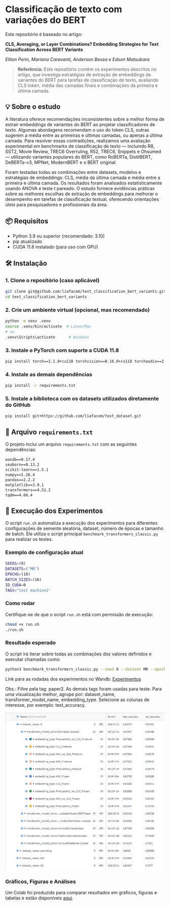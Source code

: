 # Classificação de texto com variações do BERT

Este repositório é baseado no artigo:

**CLS, Averaging, or Layer Combinations? Embedding Strategies for Text Classification Across BERT Variants**

*Eliton Perin, Mariana Caravanti, Anderson Bessa e Edson Matsubara*

> **Referência:** Este repositório contém os experimentos descritos no artigo, que investiga estratégias de extração de embeddings de variantes do BERT para tarefas de classificação de texto, avaliando CLS token, média das camadas finais e combinações da primeira e última camada.

## 💡 Sobre o estudo

A literatura oferece recomendações inconsistentes sobre a melhor forma de extrair embeddings de variantes do BERT ao projetar classificadores de texto. Algumas abordagens recomendam o uso do token CLS, outras sugerem a média entre as primeiras e últimas camadas, ou apenas a última camada. Para resolver essas contradições, realizamos uma avaliação experimental em benchmarks de classificação de texto — incluindo R8, SST2, Movie Review, TREC6 Overruling, R52, TREC6, Snippets e Ohsumed — utilizando variantes populares do BERT, como RoBERTa, DistilBERT, DeBERTa-v3, MPNet, ModernBERT e o BERT original.

Foram testadas todas as combinações entre datasets, modelos e estratégias de embeddings: CLS, média da última camada e média entre a primeira e última camada. Os resultados foram analisados estatisticamente usando ANOVA e teste t pareado. O estudo fornece evidências práticas sobre as melhores escolhas de extração de embeddings para melhorar o desempenho em tarefas de classificação textual, oferecendo orientações úteis para pesquisadores e profissionais da área.

## 📦 Requisitos

* Python 3.9 ou superior (recomendado: 3.10)
* pip atualizado
* CUDA 11.8 instalado (para uso com GPU)

## 🛠️ Instalação

### 1. Clone o repositório (caso aplicável)

```bash
git clone git@github.com:liafacom/text_classification_bert_variants.git
cd text_classification_bert_variants
```

### 2. Crie um ambiente virtual (opcional, mas recomendado)

```bash
python -m venv .venv
source .venv/bin/activate  # Linux/Mac
# ou
.venv\Scripts\activate      # Windows
```

### 3. Instale o PyTorch com suporte a CUDA 11.8

```bash
pip install torch==2.1.0+cu118 torchvision==0.16.0+cu118 torchaudio==2.1.0 --index-url https://download.pytorch.org/whl/cu118
```

### 4. Instale as demais dependências

```bash
pip install -r requirements.txt
```

### 5. Instale a biblioteca com os datasets utilizados diretamente do GitHub

```bash
pip install git+https://github.com/liafacom/text_dataset.git
```

## 📁 Arquivo `requirements.txt`

O projeto inclui um arquivo `requirements.txt` com as seguintes dependências:

```text
wandb==0.17.4
seaborn==0.13.2
scikit-learn==1.5.1
numpy==1.26.4
pandas==2.2.2
matplotlib==3.9.1
transformers==4.51.2
tqdm==4.66.4
```


## 📅 Execução dos Experimentos

O script `run.sh` automatiza a execução dos experimentos para diferentes configurações de semente aleatória, dataset, número de épocas e tamanho de batch. Ele utiliza o script principal `benchmark_transformers_classic.py` para realizar os testes.

### Exemplo de configuração atual

```bash
SEEDS=(0)
DATASETS=("MR")
EPOCHS=(10)
BATCH_SIZES=(16)
ID_CUDA=0
TAGS="test machine1"
```

### Como rodar

Certifique-se de que o script `run.sh` está com permissão de execução:

```bash
chmod +x run.sh
./run.sh
```

### Resultado esperado

O script irá iterar sobre todas as combinações dos valores definidos e executar chamadas como:

```bash
python3 benchmark_transformers_classic.py --seed 0 --dataset MR --epochs 10 --batch_size 16 --cuda 0 --tags "test machine1"
```


Link para as rodadas dos experimentos no Wandb: 
[Experimentos](https://wandb.ai/elitonperin/transf-benchmark-clf-classic/)

Obs.: Filtre pela tag: paper2. 
As demais tags foram usadas para teste.
Para uma visualização melhor, agrupe por: dataset_name, transformer_model_name, embedding_type.
Selecione as colunas de interesse, por exemplo: test_accuracy.

![alt text](image.png)

### Gráficos, Figuras e Análises 

Um Colab foi produzido para comparar resultados em gráficos, figuras e tabelas e estão disponíveis [aqui](https://colab.research.google.com/drive/13xw6s1rPGGcRL_bgHdJOVM5JFKasD3gW?usp=sharing).
